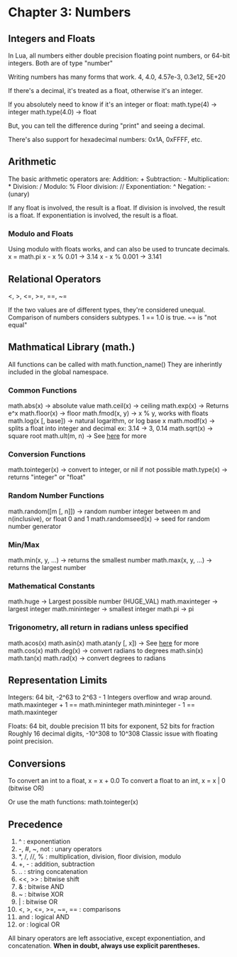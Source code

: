 # Chapter 3: Numbers

## Integers and Floats

In Lua, all numbers either double precision floating point numbers, or
64-bit integers. Both are of type "number"

Writing numbers has many forms that work.
4, 4.0, 4.57e-3, 0.3e12, 5E+20

If there's a decimal, it's treated as a float, otherwise it's an integer.

If you absolutely need to know if it's an integer or float:
math.type(4)    -> integer
math.type(4.0)  -> float

But, you can tell the difference during "print" and seeing a decimal.

There's also support for hexadecimal numbers:
0x1A, 0xFFFF, etc.

## Arithmetic

The basic arithmetic operators are:
Addition: +
Subtraction: -
Multiplication: *
Division: /
Modulo: %
Floor division: //
Exponentiation: ^
Negation: - (unary)

If any float is involved, the result is a float.
If division is involved, the result is a float.
If exponentiation is involved, the result is a float.

### Modulo and Floats
Using modulo with floats works, and can also be used to truncate decimals.
x = math.pi
x - x % 0.01    -> 3.14
x - x % 0.001   -> 3.141

## Relational Operators
<, >, <=, >=, ==, ~=

If the two values are of different types, they're considered unequal.
Comparison of numbers considers subtypes. 1 == 1.0 is true.
~= is "not equal"

## Mathmatical Library (math.)

All functions can be called with math.function_name()
They are inherintly included in the global namespace.

### Common Functions
math.abs(x)             -> absolute value
math.ceil(x)            -> ceiling
math.exp(x)             -> Returns e^x
math.floor(x)           -> floor
math.fmod(x, y)         -> x % y, works with floats
math.log(x [, base])    -> natural logarithm, or log base x
math.modf(x)            -> splits a float into integer and decimal ex: 3.14 -> 3, 0.14
math.sqrt(x)            -> square root
math.ult(m, n)          -> See [here](https://www.lua.org/manual/5.3/manual.html#6.7) for more

### Conversion Functions
math.tointeger(x)       -> convert to integer, or nil if not possible
math.type(x)            -> returns "integer" or "float"

### Random Number Functions
math.random([m [, n]])  -> random number integer between m and n(inclusive), or float 0 and 1
math.randomseed(x)      -> seed for random number generator

### Min/Max
math.min(x, y, ...)     -> returns the smallest number
math.max(x, y, ...)     -> returns the largest number

### Mathematical Constants
math.huge               -> Largest possible number (HUGE_VAL)
math.maxinteger         -> largest integer
math.mininteger         -> smallest integer
math.pi                 -> pi

### Trigonometry, all return in radians unless specified
math.acos(x)
math.asin(x)
math.atan(y [, x])  -> See [here](https://www.lua.org/manual/5.3/manual.html#6.7) for more
math.cos(x)
math.deg(x)     -> convert radians to degrees
math.sin(x)
math.tan(x)
math.rad(x)     -> convert degrees to radians

## Representation Limits

Integers: 64 bit, -2^63 to 2^63 - 1
Integers overflow and wrap around.
math.maxinteger + 1 == math.mininteger
math.mininteger - 1 == math.maxinteger

Floats: 64 bit, double precision
11 bits for exponent, 52 bits for fraction
Roughly 16 decimal digits, -10^308 to 10^308
Classic issue with floating point precision.

## Conversions

To convert an int to a float, x = x + 0.0
To convert a float to an int, x = x | 0 (bitwise OR)

Or use the math functions:
math.tointeger(x)

## Precedence

1. ^                        :   exponentiation
2. -, #, ~, not             :   unary operators
3. *, /, //, %              :   multiplication, division, floor division, modulo
4. +, -                     :   addition, subtraction
5. ..                       :   string concatenation
6. <<, >>                   :   bitwise shift
7. &                        :   bitwise AND
8. ~                        :   bitwise XOR
9. |                        :   bitwise OR
10. <, >, <=, >=, ~=, ==    :   comparisons
11. and                     :   logical AND
12. or                      :   logical OR

All binary operators are left associative, except exponentiation, and concatenation.
**When in doubt, always use explicit parentheses.**


